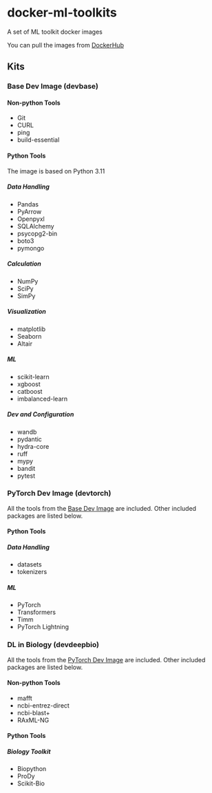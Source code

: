 # docker-ml-toolkits

A set of ML toolkit docker images

You can pull the images from [DockerHub](https://hub.docker.com/repository/docker/ilbumi/python-toolkit)

## Kits

### Base Dev Image (devbase)

#### Non-python Tools

- Git
- CURL
- ping
- build-essential

#### Python Tools

The image is based on Python 3.11

##### Data Handling

- Pandas
- PyArrow
- Openpyxl
- SQLAlchemy
- psycopg2-bin
- boto3
- pymongo

##### Calculation

- NumPy
- SciPy
- SimPy

##### Visualization

- matplotlib
- Seaborn
- Altair

##### ML

- scikit-learn
- xgboost
- catboost
- imbalanced-learn

##### Dev and Configuration

- wandb
- pydantic
- hydra-core
- ruff
- mypy
- bandit
- pytest

### PyTorch Dev Image (devtorch)

All the tools from the [Base Dev Image](#base-dev-image-devbase) are included. Other included packages are listed below.

#### Python Tools

##### Data Handling

- datasets
- tokenizers

##### ML

- PyTorch
- Transformers
- Timm
- PyTorch Lightning

### DL in Biology (devdeepbio)

All the tools from the [PyTorch Dev Image](#pytorch-dev-image-devtorch) are included. Other included packages are listed below.

#### Non-python Tools

- mafft
- ncbi-entrez-direct
- ncbi-blast+
- RAxML-NG

#### Python Tools

##### Biology Toolkit

- Biopython
- ProDy
- Scikit-Bio
